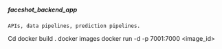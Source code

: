 ##### faceshot_backend_app
    APIs, data pipelines, prediction pipelines.

Cd <folder>
docker build .
docker images
docker run -d -p 7001:7000 <image_id>